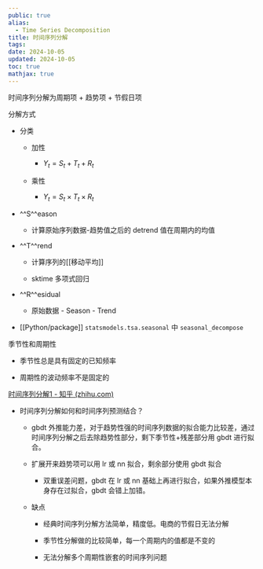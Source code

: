 ```yaml
---
public: true
alias:
  - Time Series Decomposition
title: 时间序列分解
tags:
date: 2024-10-05
updated: 2024-10-05
toc: true
mathjax: true
---
```


时间序列分解为周期项 + 趋势项 + 节假日项


分解方式

  + 分类

    + 加性

      + $Y_t=S_t+T_t+R_t$

    + 乘性

      + $Y_t=S_t \times T_t \times R_t$

  + ^^S^^eason

    + 计算原始序列数据-趋势值之后的 detrend 值在周期内的均值

  + ^^T^^rend

    + 计算序列的[[移动平均]]

    + sktime 多项式回归

  + ^^R^^esidual

    + 原始数据 - Season - Trend

  + [[Python/package]]  `statsmodels.tsa.seasonal` 中 `seasonal_decompose`


季节性和周期性

  + 季节性总是具有固定的已知频率

  + 周期性的波动频率不是固定的

[时间序列分解1 - 知乎 (zhihu.com)](https://zhuanlan.zhihu.com/p/322273740)

  + 时间序列分解如何和时间序列预测结合？

    + gbdt 外推能力差，对于趋势性强的时间序列数据的拟合能力比较差，通过时间序列分解之后去除趋势性部分，剩下季节性+残差部分用 gbdt 进行拟合。

    + 扩展开来趋势项可以用  lr 或 nn 拟合，剩余部分使用 gbdt 拟合

      + 双重误差问题，gbdt 在 lr 或 nn 基础上再进行拟合，如果外推模型本身存在过拟合，gbdt 会错上加错。

    + 缺点

      + 经典时间序列分解方法简单，精度低。电商的节假日无法分解

      + 季节性分解做的比较简单，每一个周期内的值都是不变的

      + 无法分解多个周期性嵌套的时间序列问题
